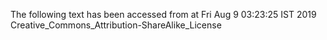 The following text has been accessed from at Fri Aug 9 03:23:25 IST 2019
Creative_Commons_Attribution-ShareAlike_License
